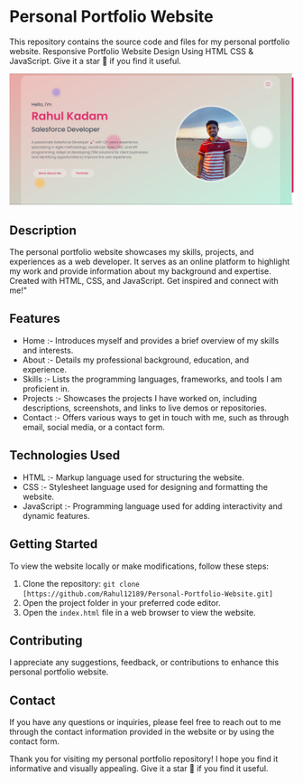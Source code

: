 
# Personal Portfolio Website

This repository contains the source code and files for my personal portfolio website. Responsive Portfolio Website Design Using HTML CSS & JavaScript. Give it a star 🌟 if you find it useful.

![Portfolio](images/screenshot.png)

## Description

The personal portfolio website showcases my skills, projects, and experiences as a web developer. It serves as an online platform to highlight my work and provide information about my background and expertise.
Created with HTML, CSS, and JavaScript. Get inspired and connect with me!"

## Features

- Home :- Introduces myself and provides a brief overview of my skills and interests.
- About :- Details my professional background, education, and experience.
- Skills :- Lists the programming languages, frameworks, and tools I am proficient in.
- Projects :- Showcases the projects I have worked on, including descriptions, screenshots, and links to live demos or repositories.
- Contact :- Offers various ways to get in touch with me, such as through email, social media, or a contact form.

## Technologies Used

- HTML :- Markup language used for structuring the website.
- CSS :- Stylesheet language used for designing and formatting the website.
- JavaScript :- Programming language used for adding interactivity and dynamic features.

## Getting Started

To view the website locally or make modifications, follow these steps:

1. Clone the repository: `git clone [https://github.com/Rahul12189/Personal-Portfolio-Website.git]`
2. Open the project folder in your preferred code editor.
3. Open the `index.html` file in a web browser to view the website.

## Contributing

I appreciate any suggestions, feedback, or contributions to enhance this personal portfolio website.


## Contact

If you have any questions or inquiries, please feel free to reach out to me through the contact information provided in the website or by using the contact form.

Thank you for visiting my personal portfolio repository! I hope you find it informative and visually appealing. Give it a star 🌟 if you find it useful.



